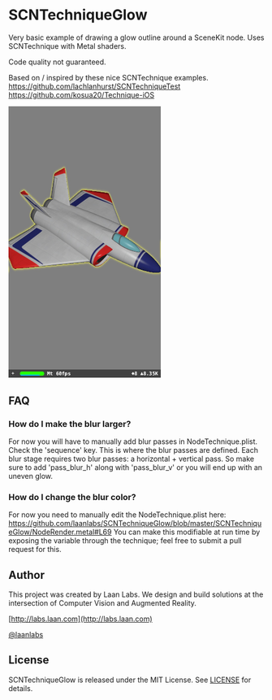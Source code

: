 # SCNTechniqueGlow

Very basic example of drawing a glow outline around a SceneKit node.
Uses SCNTechnique with Metal shaders.

Code quality not guaranteed.

Based on / inspired by these nice SCNTechnique examples.
https://github.com/lachlanhurst/SCNTechniqueTest
https://github.com/kosua20/Technique-iOS



<img width="300" src="screenshot.jpg">



## FAQ
### How do I make the blur larger? 
For now you will have to manually add blur passes in NodeTechnique.plist. Check the 'sequence' key. This is where the blur passes are defined. Each blur stage requires two blur passes: a horizontal + vertical pass. So make sure to add 'pass_blur_h' along with 'pass_blur_v' or you will end up with an uneven glow. 

### How do I change the blur color? 
For now you need to manually edit the NodeTechnique.plist here: 
https://github.com/laanlabs/SCNTechniqueGlow/blob/master/SCNTechniqueGlow/NodeRender.metal#L69
You can make this modifiable at run time by exposing the variable through the technique; feel free to submit a pull request for this.


## Author

This project was created by Laan Labs. We design and build solutions at the intersection of Computer Vision and Augmented Reality.

[http://labs.laan.com](http://labs.laan.com)

[@laanlabs](https://twitter.com/laanlabs)


## License

SCNTechniqueGlow is released under the MIT License. See [LICENSE](LICENSE) for details.